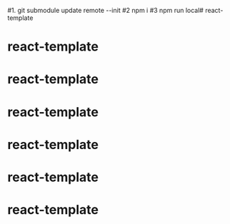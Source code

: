 #1. git submodule update remote --init
#2 npm i 
#3 npm run local# react-template
# react-template
# react-template
# react-template
# react-template
# react-template
# react-template
